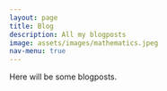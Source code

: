 ```yaml
---
layout: page
title: Blog
description: All my blogposts
image: assets/images/mathematics.jpeg
nav-menu: true
---
```


Here will be some blogposts.
